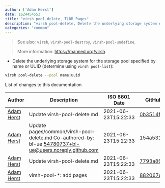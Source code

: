 ```yaml
---
author: ['Adam Herst']
date: 1624454553
title: "virsh pool-delete, TLDR Pages"
description: "virsh pool-delete, Delete the underlying storage system of an inactive virtual machine storage pool."
categories: "common"
---
```

> See also: `virsh`, `virsh-pool-destroy`, `virsh-pool-undefine`.

> More information: <https://manned.org/virsh>.

- Delete the underlying storage system for the storage pool specified by name or UUID (determine using `virsh pool-list`):

```bash
virsh pool-delete --pool name|uuid
```
List of changes to this documentation


Author | Description | ISO 8601 Date | GitHub link
------|-----|-----|-----
[Adam Herst](mailto:adamherst@adamherst.com) | Update virsh-pool-delete.md | 2021-06-23T15:22:33 | [0b3514f74f82](https://github.com/tldr-pages/tldr/commit/0b3514f74f8238febe372055ec11bb6d6c8b564e)
[Adam Herst](mailto:adamherst@adamherst.com) | Update pages/common/virsh-pool-delete.md Co-authored-by: bl-ue <54780737+bl-ue@users.noreply.github.com> | 2021-06-23T15:22:33 | [154a5310fa30](https://github.com/tldr-pages/tldr/commit/154a5310fa30638fe513f5cafa894756c56e2fae)
[Adam Herst](mailto:adamherst@adamherst.com) | Update virsh-pool-delete.md | 2021-06-23T15:22:33 | [7793a8682327](https://github.com/tldr-pages/tldr/commit/7793a86823276e131aacd1ad180ed3a8f811e2f0)
[Adam Herst](mailto:adamherst@adamherst.com) | virsh-pool-*: add pages | 2021-06-23T15:22:33 | [882067d933b3](https://github.com/tldr-pages/tldr/commit/882067d933b3bdedb1e9729d1c4743c2e56581f3)

